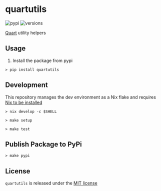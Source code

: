 # quartutils
![pypi](https://img.shields.io/pypi/v/quartutils.svg)
![versions](https://img.shields.io/pypi/pyversions/quartutils.svg)

[Quart](https://quart.palletsprojects.com/en/latest/) utility helpers

## Usage

1. Install the package from pypi

```console
> pip install quartutils
```

## Development

This repository manages the dev environment as a Nix flake and requires [Nix to be installed](https://github.com/DeterminateSystems/nix-installer)

```console
> nix develop -c $SHELL
```

```console
> make setup
```

```console
> make test
```

## Publish Package to PyPi

```console
> make pypi
```

## License

`quartutils` is released under the [MIT license](./LICENSE)

